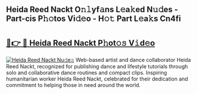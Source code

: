 ## Heida Reed Nackt O𝚗𝚕yf𝚊ns L𝚎a𝚔ed N𝚞𝚍es - Part-cis P𝚑𝚘tos Vi𝚍𝚎o - H𝚘𝚝 Part L𝚎a𝚔s Cn4fi

# <h2><a href="http://kf196do.oniu.top/?m=Heida+Reed+Nackt">🔗👉 🔴 Heida Reed Nackt P𝚑ot𝚘𝚜 V𝚒d𝚎o</a></h2>

[![Heida Reed Nackt Nu𝚍e𝚜](https://i.imgur.com/0qMVB7G.gif)](http://kf196do.oniu.top/?m=Heida+Reed+Nackt)
Web-based artist and dance collaborator Heida Reed Nackt, recognized for publishing dance and lifestyle tutorials through solo and collaborative dance routines and compact clips. Inspiring humanitarian worker Heida Reed Nackt, celebrated for their dedication and commitment to helping those in need around the world.  
